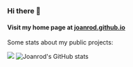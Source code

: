 ### Hi there 👋 
#### Visit my home page at [joanrod.github.io](https://joanrod.github.io)

Some stats about my public projects:

![](https://github-readme-stats.vercel.app/api?username=joanrod&show_icons=true&hide_border=true&hide=contribs&theme=light&count_private=true&include_all_commits=true)
![Joanrod's GitHub stats](https://github-readme-stats.vercel.app/api?username=joanrod&show_icons=true&hide_border=true&hide=contribs&theme=light&count_private=true&include_all_commits=true&v=1)
